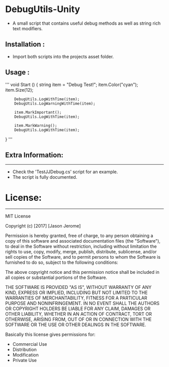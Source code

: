 # DebugUtils-Unity
- A small script that contains useful debug methods as well as string rich text modifiers.

## Installation :
- Import both scripts into the projects asset folder.

## Usage : 
'''
void Start () {
		string item = "Debug Test!";
		item.Color("cyan");
		item.Size(12);

		DebugUtils.LogWithTime(item);
		DebugUtils.LogWarningWithTime(item);

		item.MarkImportant();
		DebugUtils.LogWithTime(item);

		item.MarkWarning();
		DebugUtils.LogWithTime(item);
}
'''


## Extra Information:
------------------------------
- Check the 'TestJJDebug.cs' script for an example.
- The script is fully documented.




# License:
------------------------------
MIT License

Copyright (c) [2017] [Jason Jerome]

Permission is hereby granted, free of charge, to any person obtaining a copy
of this software and associated documentation files (the "Software"), to deal
in the Software without restriction, including without limitation the rights
to use, copy, modify, merge, publish, distribute, sublicense, and/or sell
copies of the Software, and to permit persons to whom the Software is
furnished to do so, subject to the following conditions:

The above copyright notice and this permission notice shall be included in all
copies or substantial portions of the Software.

THE SOFTWARE IS PROVIDED "AS IS", WITHOUT WARRANTY OF ANY KIND, EXPRESS OR
IMPLIED, INCLUDING BUT NOT LIMITED TO THE WARRANTIES OF MERCHANTABILITY,
FITNESS FOR A PARTICULAR PURPOSE AND NONINFRINGEMENT. IN NO EVENT SHALL THE
AUTHORS OR COPYRIGHT HOLDERS BE LIABLE FOR ANY CLAIM, DAMAGES OR OTHER
LIABILITY, WHETHER IN AN ACTION OF CONTRACT, TORT OR OTHERWISE, ARISING FROM,
OUT OF OR IN CONNECTION WITH THE SOFTWARE OR THE USE OR OTHER DEALINGS IN THE
SOFTWARE.


Basically this license gives permissions for:
- Commercial Use
- Distribution
- Modification
- Private Use
